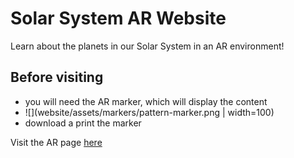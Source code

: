 # Solar System AR Website 

Learn about the planets in our Solar System in an AR environment! 

## Before visiting
- you will need the AR marker, which will display the content 
- ![](website/assets/markers/pattern-marker.png | width=100)
- download a print the marker 

Visit the AR page [here](website/ar-index.html)

